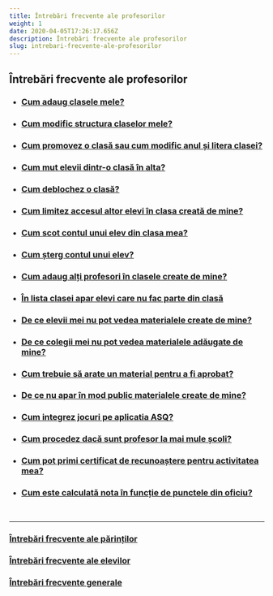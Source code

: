```yaml
---
title: Întrebări frecvente ale profesorilor
weight: 1
date: 2020-04-05T17:26:17.656Z
description: Întrebări frecvente ale profesorilor
slug: intrebari-frecvente-ale-profesorilor
---
```


## Întrebări frecvente ale profesorilor

- ### [Cum adaug clasele mele?](/intrebari-frecvente-ale-profesorilor/cum-adaug-clasele-mele/)
- ### [Cum modific structura claselor mele?](/intrebari-frecvente-ale-profesorilor/cum-modific-structura-claselor-mele/)
- ### [Cum promovez o clasă sau cum modific anul și litera clasei?](/intrebari-frecvente-ale-profesorilor/cum-promovez-o-clasa-sau-modific-litera-si-anul-clasei/)
- ### [Cum mut elevii dintr-o clasă în alta?](/intrebari-frecvente-ale-profesorilor/cum-mut-elevii-dintr-o-clasa-in-alta/)
- ### [Cum deblochez o clasă?](/intrebari-frecvente-ale-profesorilor/cum-deblochez-o-clasa/)
- ### [Cum limitez accesul altor elevi în clasa creată de mine?](/intrebari-frecvente-ale-profesorilor/cum-limitez-accesul-altor-elevi-in-clasa-creata-de-mine/)
- ### [Cum scot contul unui elev din clasa mea?](/intrebari-frecvente-ale-profesorilor/cum-scot-contul-unui-elev-din-clasa-mea/)
- ### [Cum șterg contul unui elev?](/intrebari-frecvente-ale-profesorilor/cum-sterg-contul-unui-elev/)
- ### [Cum adaug alți profesori în clasele create de mine?](/intrebari-frecvente-ale-profesorilor/cum-adaug-alti-profesori-la-clasele-create-de-mine/)
- ### [În lista clasei apar elevi care nu fac parte din clasă](/intrebari-frecvente-ale-profesorilor/apar-in-lista-clasei-elevi-care-nu-fac-parte-din-clasa/)
- ### [De ce elevii mei nu pot vedea materialele create de mine?](/intrebari-frecvente-ale-profesorilor/de-ce-elevii-mei-nu-pot-vedea-materialele-create-de-mine/)
- ### [De ce colegii mei nu pot vedea materialele adăugate de mine?](/intrebari-frecvente-ale-profesorilor/de-ce-colegii-mei-nu-pot-vedea-materialele-adaugate-de-mine/)
- ### [Cum trebuie să arate un material pentru a fi aprobat?](/intrebari-frecvente-ale-profesorilor/cum-trebuie-sa-arate-un-material-pentru-a-fi-aprobat/)
- ### [De ce nu apar în mod public materialele create de mine?](/intrebari-frecvente-ale-profesorilor/de-ce-nu-apar-in-mod-public-materialele-create-de-mine/)
- ### [Cum integrez jocuri pe aplicatia ASQ?](/intrebari-frecvente-ale-profesorilor/cum-integrez-jocuri-pe-aplicatia-asq/)
- ### [Cum procedez dacă sunt profesor la mai mule școli?](/intrebari-frecvente-ale-profesorilor/cum-procedez-daca-sunt-profesor-la-mai-multe-scoli/)
- ### [Cum pot primi certificat de recunoaștere pentru activitatea mea?](/intrebari-frecvente-ale-profesorilor/cum-pot-primi-certificat-de-recunoastere/)
- ### [Cum este calculată nota în funcție de punctele din oficiu?](/intrebari-frecvente-ale-profesorilor/puncte-din-oficiu/)

<!-- - ### [Cum încorporez resurse externe în ASQ?](/intrebari-frecvente-ale-profesorilor/cum-incorporez-resurse-externe-in-asq/) -->

&nbsp;

---

### [Întrebări frecvente ale părinților](/intrebari-frecvente-ale-parintilor/)

### [Întrebări frecvente ale elevilor](/intrebari-frecvente-ale-elevilor/)

### [Întrebări frecvente generale](/intrebari-frecvente-generale/)
